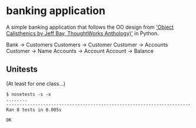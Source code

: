 banking application
=====================

A simple banking application that follows the OO design from ['Object Calisthenics by Jeff Bay, ThoughtWorks Anthology)'](https://www.google.com/url?sa=t&rct=j&q=&esrc=s&source=web&cd=1&cad=rja&uact=8&ved=0CB4QFjAA&url=http%3A%2F%2Fwww.xpteam.com%2Fjeff%2Fwritings%2Fobjectcalisthenics.rtf&ei=pTjMVPTJNNSHsQSvsIDQAQ&usg=AFQjCNFNSHFqJKUMFLkjtH9QKMQILPfGaA&sig2=aWkSaxeZxItfMOI4szk_uQ) in Python.

Bank -> Customers
Customers -> Customer
Customer -> Accounts
Customer -> Name
Accounts -> Account
Account -> Balance


Unitests
-------------------------
(At least for one class...)

    $ nosetests -s -x
    ........
    ----------------------------------------------------------------------
    Ran 8 tests in 0.005s

    OK

